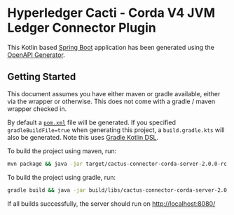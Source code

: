 # Hyperledger Cacti - Corda V4 JVM Ledger Connector Plugin

This Kotlin based [Spring Boot](https://spring.io/projects/spring-boot) application has been generated using the [OpenAPI Generator](https://github.com/OpenAPITools/openapi-generator).

## Getting Started

This document assumes you have either maven or gradle available, either via the wrapper or otherwise. This does not come with a gradle / maven wrapper checked in.

By default a [`pom.xml`](pom.xml) file will be generated. If you specified `gradleBuildFile=true` when generating this project, a `build.gradle.kts` will also be generated. Note this uses [Gradle Kotlin DSL](https://github.com/gradle/kotlin-dsl).

To build the project using maven, run:
```bash
mvn package && java -jar target/cactus-connector-corda-server-2.0.0-rc.7.jar
```

To build the project using gradle, run:
```bash
gradle build && java -jar build/libs/cactus-connector-corda-server-2.0.0-rc.7.jar
```

If all builds successfully, the server should run on [http://localhost:8080/](http://localhost:8080/)
